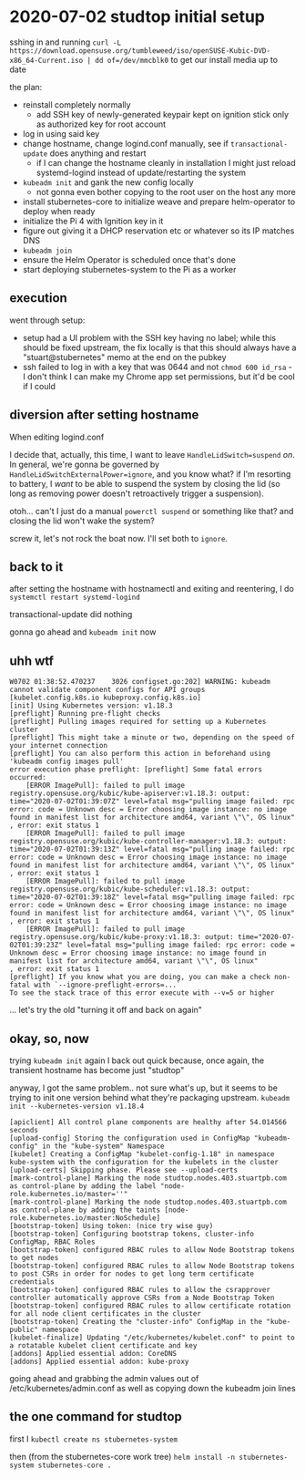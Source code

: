 # 2020-07-02 studtop initial setup

sshing in and running `curl -L https://download.opensuse.org/tumbleweed/iso/openSUSE-Kubic-DVD-x86_64-Current.iso | dd of=/dev/mmcblk0` to get our install media up to date

the plan:

- reinstall completely normally
  - add SSH key of newly-generated keypair kept on ignition stick only as authorized key for root account
- log in using said key
- change hostname, change logind.conf manually, see if `transactional-update` does anything and restart
  - if I can change the hostname cleanly in installation I might just reload systemd-logind instead of update/restarting the system
- `kubeadm init` and gank the new config locally
  - not gonna even bother copying to the root user on the host any more
- install stubernetes-core to initialize weave and prepare helm-operator to deploy when ready
- initialize the Pi 4 with Ignition key in it
- figure out giving it a DHCP reservation etc or whatever so its IP matches DNS
- `kubeadm join`
- ensure the Helm Operator is scheduled once that's done
- start deploying stubernetes-system to the Pi as a worker

## execution

went through setup:

- setup had a UI problem with the SSH key having no label; while this should be fixed upstream, the fix locally is that this should always have a "stuart@stubernetes" memo at the end on the pubkey
- ssh failed to log in with a key that was 0644 and not `chmod 600 id_rsa` - I don't think I can make my Chrome app set permissions, but it'd be cool if I could

## diversion after setting hostname

When editing logind.conf

I decide that, actually, this time, I want to leave `HandleLidSwitch=suspend` *on*. In general, we're gonna be governed by `HandleLidSwitchExternalPower=ignore`, and you know what? if I'm resorting to battery, I *want* to be able to suspend the system by closing the lid (so long as removing power doesn't retroactively trigger a suspension).

otoh... can't I just do a manual `powerctl suspend` or something like that? and closing the lid won't wake the system?

screw it, let's not rock the boat now. I'll set both to `ignore`.

## back to it

after setting the hostname with hostnamectl and exiting and reentering, I do `systemctl restart systemd-logind`

transactional-update did nothing

gonna go ahead and `kubeadm init` now

## uhh wtf

```
W0702 01:38:52.470237    3026 configset.go:202] WARNING: kubeadm cannot validate component configs for API groups [kubelet.config.k8s.io kubeproxy.config.k8s.io]
[init] Using Kubernetes version: v1.18.3
[preflight] Running pre-flight checks
[preflight] Pulling images required for setting up a Kubernetes cluster
[preflight] This might take a minute or two, depending on the speed of your internet connection
[preflight] You can also perform this action in beforehand using 'kubeadm config images pull'
error execution phase preflight: [preflight] Some fatal errors occurred:
	[ERROR ImagePull]: failed to pull image registry.opensuse.org/kubic/kube-apiserver:v1.18.3: output: time="2020-07-02T01:39:07Z" level=fatal msg="pulling image failed: rpc error: code = Unknown desc = Error choosing image instance: no image found in manifest list for architecture amd64, variant \"\", OS linux"
, error: exit status 1
	[ERROR ImagePull]: failed to pull image registry.opensuse.org/kubic/kube-controller-manager:v1.18.3: output: time="2020-07-02T01:39:13Z" level=fatal msg="pulling image failed: rpc error: code = Unknown desc = Error choosing image instance: no image found in manifest list for architecture amd64, variant \"\", OS linux"
, error: exit status 1
	[ERROR ImagePull]: failed to pull image registry.opensuse.org/kubic/kube-scheduler:v1.18.3: output: time="2020-07-02T01:39:18Z" level=fatal msg="pulling image failed: rpc error: code = Unknown desc = Error choosing image instance: no image found in manifest list for architecture amd64, variant \"\", OS linux"
, error: exit status 1
	[ERROR ImagePull]: failed to pull image registry.opensuse.org/kubic/kube-proxy:v1.18.3: output: time="2020-07-02T01:39:23Z" level=fatal msg="pulling image failed: rpc error: code = Unknown desc = Error choosing image instance: no image found in manifest list for architecture amd64, variant \"\", OS linux"
, error: exit status 1
[preflight] If you know what you are doing, you can make a check non-fatal with `--ignore-preflight-errors=...`
To see the stack trace of this error execute with --v=5 or higher
```

... let's try the old "turning it off and back on again"

## okay, so, now

trying `kubeadm init` again I back out quick because, once again, the transient hostname has become just "studtop"

anyway, I got the same problem.. not sure what's up, but it seems to be trying to init one version behind what they're packaging upstream. `kubeadm init --kubernetes-version v1.18.4`

```
[apiclient] All control plane components are healthy after 54.014566 seconds
[upload-config] Storing the configuration used in ConfigMap "kubeadm-config" in the "kube-system" Namespace
[kubelet] Creating a ConfigMap "kubelet-config-1.18" in namespace kube-system with the configuration for the kubelets in the cluster
[upload-certs] Skipping phase. Please see --upload-certs
[mark-control-plane] Marking the node studtop.nodes.403.stuartpb.com as control-plane by adding the label "node-role.kubernetes.io/master=''"
[mark-control-plane] Marking the node studtop.nodes.403.stuartpb.com as control-plane by adding the taints [node-role.kubernetes.io/master:NoSchedule]
[bootstrap-token] Using token: (nice try wise guy)
[bootstrap-token] Configuring bootstrap tokens, cluster-info ConfigMap, RBAC Roles
[bootstrap-token] configured RBAC rules to allow Node Bootstrap tokens to get nodes
[bootstrap-token] configured RBAC rules to allow Node Bootstrap tokens to post CSRs in order for nodes to get long term certificate credentials
[bootstrap-token] configured RBAC rules to allow the csrapprover controller automatically approve CSRs from a Node Bootstrap Token
[bootstrap-token] configured RBAC rules to allow certificate rotation for all node client certificates in the cluster
[bootstrap-token] Creating the "cluster-info" ConfigMap in the "kube-public" namespace
[kubelet-finalize] Updating "/etc/kubernetes/kubelet.conf" to point to a rotatable kubelet client certificate and key
[addons] Applied essential addon: CoreDNS
[addons] Applied essential addon: kube-proxy
```

going ahead and grabbing the admin values out of /etc/kubernetes/admin.conf as well as copying down the kubeadm join lines

## the one command for studtop

first I `kubectl create ns stubernetes-system`

then (from the stubernetes-core work tree) `helm install -n stubernetes-system stubernetes-core .`
